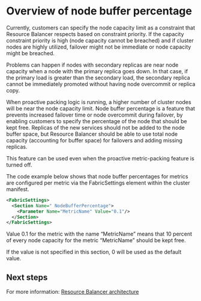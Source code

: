 <properties
   pageTitle="Node buffer percentage | Windows Azure"
   description="An overview of the role of node buffer percentage in Resource Balancer"
   services="service-fabric"
   documentationCenter=".net"
   authors="GaugeField"
   manager="timlt"
   editor=""/>

<tags
	ms.service="Service-Fabric"
	ms.date="09/03/2015"
	wacn.date=""/>

# Overview of node buffer percentage

Currently, customers can specify the node capacity limit as a constraint that Resource Balancer respects based on constraint priority. If the capacity constraint priority is high (node capacity cannot be breached) and if cluster nodes are highly utilized, failover might not be immediate or node capacity might be breached.

Problems can happen if nodes with secondary replicas are near node capacity when a node with the primary replica goes down. In that case, if the primary load is greater than the secondary load, the secondary replica cannot be immediately promoted without having node overcommit or replica copy.

When proactive packing logic is running, a higher number of cluster nodes will be near the node capacity limit. Node buffer percentage is a feature that prevents increased failover time or node overcommit during failover, by enabling customers to specify the percentage of the node that should be kept free. Replicas of the new services should not be added to the node buffer space, but Resource Balancer should be able to use total node capacity (accounting for buffer space) for failovers and adding missing replicas.

This feature can be used even when the proactive metric-packing feature is turned off.

The code example below shows that node buffer percentages for metrics are configured per metric via the FabricSettings element within the cluster manifest.

``` xml
<FabricSettings>
  <Section Name=" NodeBufferPercentage">
    <Parameter Name="MetricName" Value="0.1"/>
  </Section>
</FabricSettings>

```

Value 0.1 for the metric with the name “MetricName” means that 10 percent of every node capacity for the metric “MetricName” should be kept free.

If the value is not specified in this section, 0 will be used as the default value.

<!--Every topic should have next steps and links to the next logical set of content to keep the customer engaged-->
## Next steps

For more information: [Resource Balancer architecture](/documentation/articles/service-fabric-resource-balancer-architecture)
